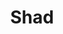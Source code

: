 ---
templateKey: blog-post
featuredpost: false
featuredimage: /assets/Shad.png
title: Shad
description: Fish~Pole
testfield: 1412
---